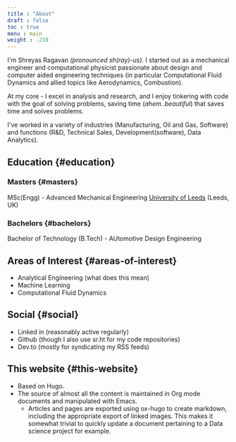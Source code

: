 ```yaml
---
title : "About"
draft : false
toc : true
menu : main
weight : -210
---
```


I'm Shreyas Ragavan _(pronounced sh(ray)-us)_. I started out as a
mechanical engineer and computational physicist passionate about design
and computer aided engineering techniques (in particular Computational
Fluid Dynamics and allied topics like Aerodynamics, Combustion).

At my core - I excel in analysis and research, and I enjoy tinkering
with code with the goal of solving problems, saving time
(_ahem..beautiful_) that saves time and solves problems.

I've worked in a variety of industries (Manufacturing, Oil and Gas,
Software) and functions (R&D, Technical Sales, Development(software),
Data Analytics).


## Education {#education}


### Masters {#masters}

MSc(Engg) - Advanced Mechanical Engineering
[University of Leeds](https://leeds.ac.uk) (Leeds, UK)


### Bachelors {#bachelors}

Bachelor of Technology (B.Tech) - AUtomotive Design Engineering


## Areas of Interest {#areas-of-interest}

-   Analytical Engineering (what does this mean)
-   Machine Learning
-   Computational Fluid Dynamics


## Social {#social}

-   Linked in  (reasonably active regularly)
-   Github (though I also use sr.ht for my code repositories)
-   Dev.to  (mostly for syndicating my RSS feeds)


## This website {#this-website}

-   Based on Hugo.
-   The source of almost all the content is maintained in Org mode
    documents and manipulated with Emacs.
    -   Articles and pages are exported using ox-hugo to create markdown,
        including the appropriate export of linked images. This makes it
        somewhat trivial to quickly update a document pertaining to a Data
        science project for example.
